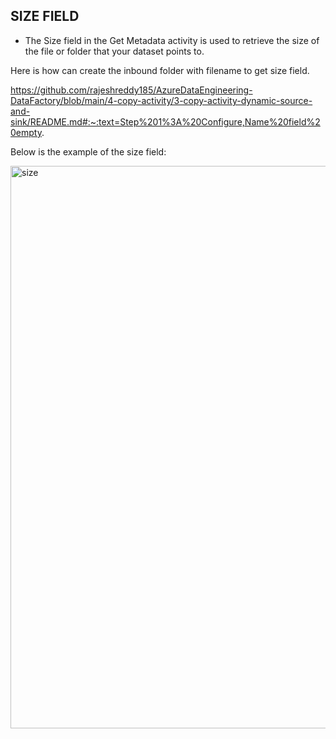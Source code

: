 ## **SIZE FIELD**

- The Size field in the Get Metadata activity is used to retrieve the size of the file or folder that your dataset points to.

Here is how can create the inbound folder with filename to get size field.

https://github.com/rajeshreddy185/AzureDataEngineering-DataFactory/blob/main/4-copy-activity/3-copy-activity-dynamic-source-and-sink/README.md#:~:text=Step%201%3A%20Configure,Name%20field%20empty.


Below is the example of the size field:

<img width="900" alt="size" src="" />
